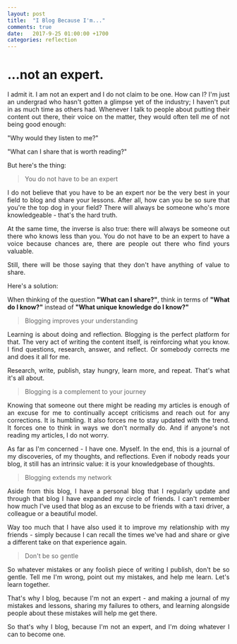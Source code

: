```yaml
---
layout: post
title:  "I Blog Because I'm..."
comments: true
date:   2017-9-25 01:00:00 +1700
categories: reflection
---
```


# ...not an expert.

<p align="justify">I admit it. I am not an expert and I do not claim to be one. How can I? I'm just an undergrad who hasn't gotten a glimpse yet of the industry; I haven't put in as much time as others had. Whenever I talk to people about putting their content out there, their voice on the matter, they would often tell me of not being good enough:</p>

<p>"Why would they listen to me?"</p>

<p>"What can I share that is worth reading?"</p>

<p>But here's the thing:</p>



> You do not have to be an expert

<p align="justify">I do not believe that you have to be an expert nor be the very best in your field to blog and share your lessons. After all, how can you be so sure that you're the top dog in your field? There will always be someone who's more knowledgeable - that's the hard truth.</p>

<p align="justify"> At the same time, the inverse is also true: there will always be someone out there who knows less than you. You do not have to be an expert to have a voice because chances are, there are people out there who find yours valuable. </p>

<p align="justify">Still, there will be those saying that they don't have anything of value to share. </p>

<p align="justify">Here's a solution:</p>

<p align="justify">When thinking of the question <strong>"What can I share?"</strong>, think in terms of <strong>"What do I know?"</strong> instead of <strong>"What unique knowledge do I know?"</strong></p>

> Blogging improves your understanding

<p align="justify">Learning is about doing and reflection. Blogging is the perfect platform for that. The very act of writing the content itself, is reinforcing what you know. I find questions, research, answer, and reflect. Or somebody corrects me and does it all for me. </p>

<p align="justify">Research, write, publish, stay hungry, learn more, and repeat. That's what it's all about.</p>

> Blogging is a complement to your journey

<p align="justify">Knowing that someone out there might be reading my articles is enough of an excuse for me to continually accept criticisms and reach out for any corrections. It is humbling. It also forces me to stay updated with the trend. It forces one to think in ways we don't normally do. And if anyone's not reading my articles, I do not worry. </p>

<p align="justify">As far as I'm concerned - I have one. Myself. In the end, this is a journal of my discoveries, of my thoughts, and reflections. Even if nobody reads your blog, it still has an intrinsic value: it is your knowledgebase of thoughts.</p>

> Blogging extends my network

<p align="justify">Aside from this blog, I have a personal blog that I regularly update and through that blog I have expanded my circle of friends. I can't remember how much I've used that blog as an excuse to be friends with a taxi driver, a colleague or a beautiful model. </p>

<p align="justify">Way too much that I have also used it to improve my relationship with my friends - simply because I can recall the times we've had and share or give a different take on that experience again.</p>

> Don't be so gentle

<p align="justify">So whatever mistakes or any foolish piece of writing I publish, don't be so gentle. Tell me I'm wrong, point out my mistakes, and help me learn. Let's learn together.</p>

<p align="justify">That's why I blog, because I'm not an expert - and making a journal of my mistakes and lessons, sharing my failures to others, and learning alongside people about these mistakes will help me get there. </p>

<p align="justify">So that's why I blog, because I'm not an expert, and I'm doing whatever I can to become one.</p>